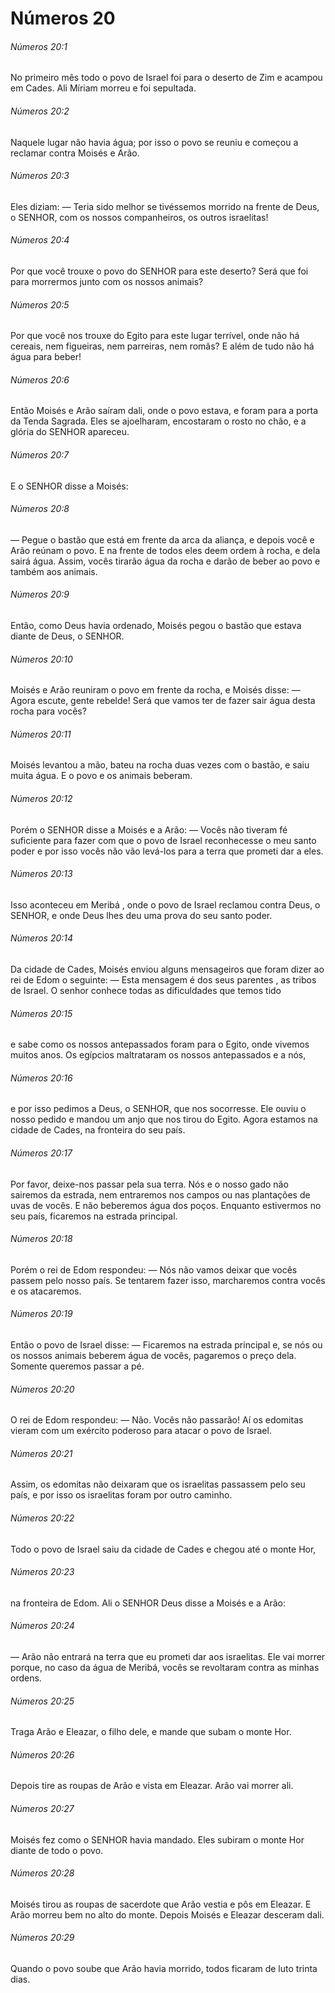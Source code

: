 # Números 20

###### Números 20:1

No primeiro mês todo o povo de Israel foi para o deserto de Zim e acampou em Cades. Ali Míriam morreu e foi sepultada.

###### Números 20:2

Naquele lugar não havia água; por isso o povo se reuniu e começou a reclamar contra Moisés e Arão.

###### Números 20:3

Eles diziam: — Teria sido melhor se tivéssemos morrido na frente de Deus, o SENHOR, com os nossos companheiros, os outros israelitas!

###### Números 20:4

Por que você trouxe o povo do SENHOR para este deserto? Será que foi para morrermos junto com os nossos animais?

###### Números 20:5

Por que você nos trouxe do Egito para este lugar terrível, onde não há cereais, nem figueiras, nem parreiras, nem romãs? E além de tudo não há água para beber!

###### Números 20:6

Então Moisés e Arão saíram dali, onde o povo estava, e foram para a porta da Tenda Sagrada. Eles se ajoelharam, encostaram o rosto no chão, e a glória do SENHOR apareceu.

###### Números 20:7

E o SENHOR disse a Moisés:

###### Números 20:8

— Pegue o bastão que está em frente da arca da aliança, e depois você e Arão reúnam o povo. E na frente de todos eles deem ordem à rocha, e dela sairá água. Assim, vocês tirarão água da rocha e darão de beber ao povo e também aos animais.

###### Números 20:9

Então, como Deus havia ordenado, Moisés pegou o bastão que estava diante de Deus, o SENHOR.

###### Números 20:10

Moisés e Arão reuniram o povo em frente da rocha, e Moisés disse: — Agora escute, gente rebelde! Será que vamos ter de fazer sair água desta rocha para vocês?

###### Números 20:11

Moisés levantou a mão, bateu na rocha duas vezes com o bastão, e saiu muita água. E o povo e os animais beberam.

###### Números 20:12

Porém o SENHOR disse a Moisés e a Arão: — Vocês não tiveram fé suficiente para fazer com que o povo de Israel reconhecesse o meu santo poder e por isso vocês não vão levá-los para a terra que prometi dar a eles.

###### Números 20:13

Isso aconteceu em Meribá , onde o povo de Israel reclamou contra Deus, o SENHOR, e onde Deus lhes deu uma prova do seu santo poder.

###### Números 20:14

Da cidade de Cades, Moisés enviou alguns mensageiros que foram dizer ao rei de Edom o seguinte: — Esta mensagem é dos seus parentes , as tribos de Israel. O senhor conhece todas as dificuldades que temos tido

###### Números 20:15

e sabe como os nossos antepassados foram para o Egito, onde vivemos muitos anos. Os egípcios maltrataram os nossos antepassados e a nós,

###### Números 20:16

e por isso pedimos a Deus, o SENHOR, que nos socorresse. Ele ouviu o nosso pedido e mandou um anjo que nos tirou do Egito. Agora estamos na cidade de Cades, na fronteira do seu país.

###### Números 20:17

Por favor, deixe-nos passar pela sua terra. Nós e o nosso gado não sairemos da estrada, nem entraremos nos campos ou nas plantações de uvas de vocês. E não beberemos água dos poços. Enquanto estivermos no seu país, ficaremos na estrada principal.

###### Números 20:18

Porém o rei de Edom respondeu: — Nós não vamos deixar que vocês passem pelo nosso país. Se tentarem fazer isso, marcharemos contra vocês e os atacaremos.

###### Números 20:19

Então o povo de Israel disse: — Ficaremos na estrada principal e, se nós ou os nossos animais beberem água de vocês, pagaremos o preço dela. Somente queremos passar a pé.

###### Números 20:20

O rei de Edom respondeu: — Não. Vocês não passarão! Aí os edomitas vieram com um exército poderoso para atacar o povo de Israel.

###### Números 20:21

Assim, os edomitas não deixaram que os israelitas passassem pelo seu país, e por isso os israelitas foram por outro caminho.

###### Números 20:22

Todo o povo de Israel saiu da cidade de Cades e chegou até o monte Hor,

###### Números 20:23

na fronteira de Edom. Ali o SENHOR Deus disse a Moisés e a Arão:

###### Números 20:24

— Arão não entrará na terra que eu prometi dar aos israelitas. Ele vai morrer porque, no caso da água de Meribá, vocês se revoltaram contra as minhas ordens.

###### Números 20:25

Traga Arão e Eleazar, o filho dele, e mande que subam o monte Hor.

###### Números 20:26

Depois tire as roupas de Arão e vista em Eleazar. Arão vai morrer ali.

###### Números 20:27

Moisés fez como o SENHOR havia mandado. Eles subiram o monte Hor diante de todo o povo.

###### Números 20:28

Moisés tirou as roupas de sacerdote que Arão vestia e pôs em Eleazar. E Arão morreu bem no alto do monte. Depois Moisés e Eleazar desceram dali.

###### Números 20:29

Quando o povo soube que Arão havia morrido, todos ficaram de luto trinta dias.

